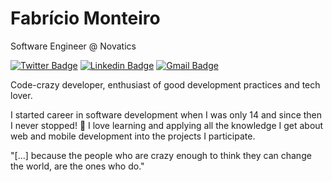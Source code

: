 
# Fabrício Monteiro 

Software Engineer @ Novatics

[![Twitter Badge](https://img.shields.io/badge/-@fabsmont-3082ab?style=flat-square&labelColor=3082ab&logo=twitter&logoColor=white&link=https://twitter.com/fabsmont)](https://twitter.com/fabsmont) 
[![Linkedin Badge](https://img.shields.io/badge/-Fabrício%20Monteiro-3082ab?style=flat-square&logo=Linkedin&logoColor=white&link=https://www.linkedin.com/in/fabmont/)](https://www.linkedin.com/in/fabmont/) 
[![Gmail Badge](https://img.shields.io/badge/-fabriciosantos47@gmail.com-3082ab?style=flat-square&logo=Gmail&logoColor=white&link=mailto:fabriciosantos47@gmail.com)](mailto:fabriciosantos47@gmail.com)

Code-crazy developer, enthusiast of good development practices and tech lover.

I started career in software development when I was only 14 and since then I never stopped! 🚀
I love learning and applying all the knowledge I get about web and mobile development into the projects I participate.

"[...] because the people who are crazy enough to think they can change the world, are the ones who do."
